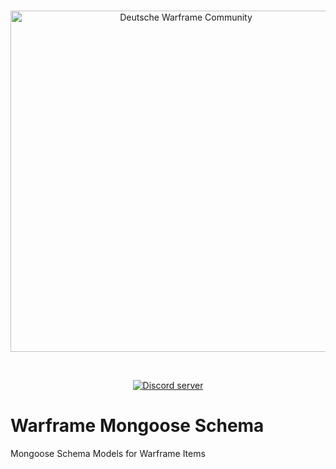 <div align="center">
  <br />
  <p>
    <a href="http://discord.deutschewarframe.community"><img src="http://cdn.lotusbot.net/uploads/default/defaultLogo.png" width="546" alt="Deutsche Warframe Community" /></a>
  </p>
  <br />
  <p>
    <a href="https://discord.gg/warframe-de"><img src="https://discordapp.com/api/guilds/190069291897323522/embed.png" alt="Discord server" /></a>
  </p>
</div>

# Warframe Mongoose Schema
Mongoose Schema Models for Warframe Items